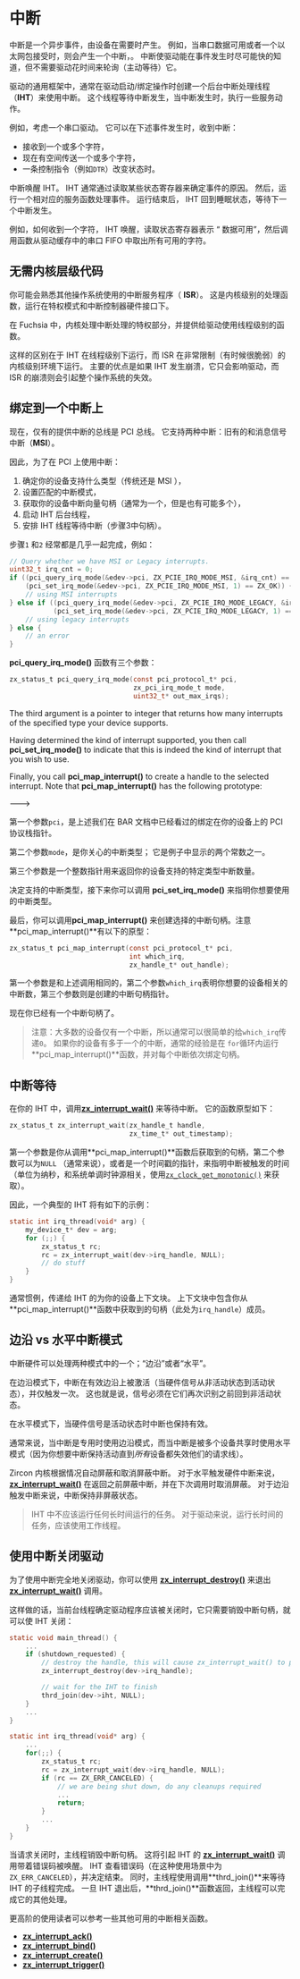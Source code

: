 <!---

# Interrupts

An interrupt is an asynchronous event, generated by a device when it needs servicing.
For example, an interrupt is generated when data is available on a serial port,
or an ethernet packet has arrived.
Interrupts allow a driver to know about an event as soon as it
occurs, but without the driver spending time polling (actively waiting) for it.

The general architecture of a driver that uses interrupts is that a background
Interrupt Handling Thread (**IHT**) is created during the driver startup / binding
operation.
This thread waits for an interrupt to happen, and, when it does, performs some
kind of servicing action.

As an example, consider a serial port driver.
It may receive interrupts due to any of the following events happening:

*   one or more characters have arrived,
*   room is now available to transmit one or more characters,
*   a control line (like `DTR`, for example) has changed state.

The interrupt wakes up the IHT.
The IHT determines the cause of the event, usually by reading some status registers.
Then, it runs an appropriate service function to handle the event.
Once done, the IHT goes back to sleep, waiting for the next interrupt.

For example, if a character arrives, the IHT wakes up, reads a status register that
indicates "data is available," and then calls a function that drains all available
characters from the serial port FIFO into the driver's buffer.

--->

# 中断

中断是一个异步事件，由设备在需要时产生。
例如，当串口数据可用或者一个以太网包接受时，则会产生一个中断，。
中断使驱动能在事件发生时尽可能快的知道，但不需要驱动花时间来轮询（主动等待）它。

驱动的通用框架中，通常在驱动启动/绑定操作时创建一个后台中断处理线程（**IHT**）来使用中断。
这个线程等待中断发生，当中断发生时，执行一些服务动作。

例如，考虑一个串口驱动。
它可以在下述事件发生时，收到中断：

* 接收到一个或多个字符，
* 现在有空间传送一个或多个字符，
* 一条控制指令（例如`DTR`）改变状态时。

中断唤醒 IHT。
 IHT 通常通过读取某些状态寄存器来确定事件的原因。
然后，运行一个相对应的服务函数处理事件。
运行结束后， IHT 回到睡眠状态，等待下一个中断发生。

例如，如何收到一个字符， IHT 唤醒，读取状态寄存器表示 “ 数据可用”，然后调用函数从驱动缓存中的串口 FIFO 中取出所有可用的字符。

<!---

## No kernel-level code required

You may be familiar with other operating systems which use Interrupt
Service Routines (**ISR**).
These are kernel-level handlers that run in privileged mode and interface with
the interrupt controller hardware.

In Fuchsia, the kernel deals with the privileged part of the interrupt
handling, and provides thread-level functions for driver use.

The difference is that the IHT runs at thread level, whereas the ISR runs
at kernel level in a very restricted (and sometimes fragile) environment.
A principal advantage is that if the IHT crashes, it takes out only the
driver, whereas a failing ISR can take out the entire operating system.

--->

## 无需内核层级代码

你可能会熟悉其他操作系统使用的中断服务程序（ **ISR**）。
这是内核级别的处理函数，运行在特权模式和中断控制器硬件接口下。

在 Fuchsia 中，内核处理中断处理的特权部分，并提供给驱动使用线程级别的函数。

这样的区别在于 IHT 在线程级别下运行，而 ISR 在非常限制（有时候很脆弱）的内核级别环境下运行。
主要的优点是如果 IHT 发生崩溃，它只会影响驱动，而 ISR 的崩溃则会引起整个操作系统的失效。

<!---

## Attaching to an interrupt

Currently, the only bus that provides interrupts is the PCI bus.
It supports two kinds: legacy and Message Signaled Interrupts (**MSI**).

Therefore, in order to use interrupts on PCI:

1.  determine which kind your device supports (legacy or MSI),
2.  set the interrupt mode to match,
3.  get a handle to your device's interrupt vector (usually one, but may be multiple),
4.  start IHT background thread,
5.  arrange for IHT thread to wait for interrupts (on handle(s) from step 3).

Steps `1` and `2` are usually done closely together, for example:

--->

## 绑定到一个中断上

现在，仅有的提供中断的总线是 PCI 总线。
它支持两种中断：旧有的和消息信号中断（**MSI**）。

因此，为了在 PCI 上使用中断：

1. 确定你的设备支持什么类型（传统还是 MSI ），
2. 设置匹配的中断模式，
3. 获取你的设备中断向量句柄（通常为一个，但是也有可能多个），
4. 启动 IHT 后台线程，
5. 安排 IHT 线程等待中断（步骤3中句柄）。

步骤`1` 和`2` 经常都是几乎一起完成，例如：

```c
// Query whether we have MSI or Legacy interrupts.
uint32_t irq_cnt = 0;
if ((pci_query_irq_mode(&edev->pci, ZX_PCIE_IRQ_MODE_MSI, &irq_cnt) == ZX_OK) &&
    (pci_set_irq_mode(&edev->pci, ZX_PCIE_IRQ_MODE_MSI, 1) == ZX_OK)) {
    // using MSI interrupts
} else if ((pci_query_irq_mode(&edev->pci, ZX_PCIE_IRQ_MODE_LEGACY, &irq_cnt) == ZX_OK) &&
           (pci_set_irq_mode(&edev->pci, ZX_PCIE_IRQ_MODE_LEGACY, 1) == ZX_OK)) {
    // using legacy interrupts
} else {
    // an error
}
```

<!---

The **pci_query_irq_mode()**
function takes three arguments:

--->

**pci_query_irq_mode()**
函数有三个参数：

```c
zx_status_t pci_query_irq_mode(const pci_protocol_t* pci,
                               zx_pci_irq_mode_t mode,
                               uint32_t* out_max_irqs);
```

<!---

The first argument, `pci`, is a pointer to the PCI protocol stack bound to your device
just like we saw above, in the BAR documentation.

The second argument, `mode`, is the kind of interrupt that you are interested in;
it's one of the two constants shown in the example.

<!--- there's also a `ZX_PCIE_IRQ_MODE_MSI_X` in the syscalls/pci.h file; should I say anything
about that? How would we use it in the above case, just make a third condition? -->

The third argument is a pointer to integer that returns how many
interrupts of the specified type your device supports.

Having determined the kind of interrupt supported, you then call
**pci_set_irq_mode()**
to indicate that this is indeed the kind of interrupt that you wish to use.

Finally, you call **pci_map_interrupt()**
to create a handle to the selected interrupt. Note that
**pci_map_interrupt()** has the following prototype:

--->

第一个参数`pci`，是上述我们在 BAR 文档中已经看过的绑定在你的设备上的 PCI 协议栈指针。

第二个参数`mode`，是你关心的中断类型；
它是例子中显示的两个常数之一。

<!--- 在syscalls/pci.h 文件中同样也有 `ZX_PCIE_IRQ_MODE_MSI_X` ; 我应该对此说些什么吗？我们在上述情景下如何使用它，只需要提出第三个条件？ -->

第三个参数是一个整数指针用来返回你的设备支持的特定类型中断数量。

决定支持的中断类型，接下来你可以调用
**pci_set_irq_mode()**
来指明你想要使用的中断类型。

最后，你可以调用**pci_map_interrupt()**
来创建选择的中断句柄。注意**pci_map_interrupt()**有以下的原型：

```c
zx_status_t pci_map_interrupt(const pci_protocol_t* pci,
                              int which_irq,
                              zx_handle_t* out_handle);
```

<!---

The first argument is the same as in the previous call, the second argument, `which_irq`
indicates the device-relative interrupt number you'd like, and the third argument
is a pointer to the created interrupt handle.

You now have an interrupt handle.

> Note that the vast majority of devices have just one interrupt, so simply passing
> `0` for `which_irq` is normal.
> If your device does have more than one interrupt, the common practice is to run the
> **pci_map_interrupt()** function in a `for` loop
> and bind handles to each interrupt.

--->

第一个参数是和上述调用相同的，第二个参数`which_irq`表明你想要的设备相关的中断数，第三个参数则是创建的中断句柄指针。

现在你已经有一个中断句柄了。

> 注意：大多数的设备仅有一个中断，所以通常可以很简单的给`which_irq`传递`0`。
> 如果你的设备有多于一个的中断，通常的经验是在 `for`循环内运行**pci_map_interrupt()**函数，并对每个中断依次绑定句柄。

<!---

## Waiting for the interrupt

In your IHT, you call [**zx_interrupt_wait()**](/docs/reference/syscalls/interrupt_wait.md)
to wait for the interrupt.
The following prototype applies:

--->

## 中断等待

在你的 IHT 中，调用[**zx_interrupt_wait()**](/docs/reference/syscalls/interrupt_wait.md)
来等待中断。
它的函数原型如下：

```c
zx_status_t zx_interrupt_wait(zx_handle_t handle,
                              zx_time_t* out_timestamp);
```

<!---

The first argument is the handle you obtained from the call to
**pci_map_interrupt()**,
and the second parameter can be `NULL` (typical), or it can be a pointer to a time
stamp that indicates when the interrupt was triggered (in nanoseconds,
relative to the monotonic clock source fetched with
[`zx_clock_get_monotonic()`](/docs/reference/syscalls/clock_get_monotonic.md)).

Therefore, a typical IHT would have the following shape:

--->

第一个参数是你从调用**pci_map_interrupt()**函数后获取到的句柄，第二个参数可以为`NULL` （通常来说），或者是一个时间戳的指针，来指明中断被触发的时间（单位为纳秒，和系统单调时钟源相关，使用[`zx_clock_get_monotonic()`](/docs/reference/syscalls/clock_get_monotonic.md) 来获取）。

因此，一个典型的 IHT 将有如下的示例：

```c
static int irq_thread(void* arg) {
    my_device_t* dev = arg;
    for (;;) {
        zx_status_t rc;
        rc = zx_interrupt_wait(dev->irq_handle, NULL);
        // do stuff
    }
}
```

<!---

The convention is that the argument passed to the IHT is your device context block.
The context block has a member (here `irq_handle`) that is the handle you obtained from
**pci_map_interrupt()**.

--->

通常惯例，传递给 IHT 的为你的设备上下文块。
上下文块中包含你从**pci_map_interrupt()**函数中获取到的句柄（此处为`irq_handle`）成员。

<!---

## Edge vs level interrupt mode

The interrupt hardware can operate in one of two modes; "edge" or "level".

In edge mode, the interrupt is armed on the active-going edge (when the hardware
signal goes from inactive to active), and works as a one-shot.
That is, the signal must go back to inactive before it can be recognized again.

In level mode, the interrupt is active when the hardware signal is in the
active state.

Typically, edge mode is used when the interrupt is dedicated, and level mode is
used when the interrupt is shared by multiple devices (because you want the
interrupt to remain active until *all* devices have de-asserted their request line).

The Zircon kernel automatically masks and unmasks the interrupt as appropriate.
For level-triggered hardware interrupts,
[**zx_interrupt_wait()**](/docs/reference/syscalls/interrupt_wait.md)
masks the interrupt before returning, and unmasks it when called the next time.
For edge-triggered interrupts, the interrupt remains unmasked.

> The IHT should not perform any long-running tasks.
> For drivers that perform lengthy tasks, use a worker thread.

--->

## 边沿 vs 水平中断模式

中断硬件可以处理两种模式中的一个；“边沿”或者“水平”。

在边沿模式下，中断在有效边沿上被激活（当硬件信号从非活动状态到活动状态），并仅触发一次。
这也就是说，信号必须在它们再次识别之前回到非活动状态。

在水平模式下，当硬件信号是活动状态时中断也保持有效。

通常来说，当中断是专用时使用边沿模式，而当中断是被多个设备共享时使用水平模式（因为你想要中断保持活动直到*所有*设备都失效他们的请求线）。

Zircon 内核根据情况自动屏蔽和取消屏蔽中断。
对于水平触发硬件中断来说，
[**zx_interrupt_wait()**](/docs/reference/syscalls/interrupt_wait.md)
在返回之前屏蔽中断，并在下次调用时取消屏蔽。
对于边沿触发中断来说，中断保持非屏蔽状态。

>  IHT 中不应该运行任何长时间运行的任务。
> 对于驱动来说，运行长时间的任务，应该使用工作线程。

<!---

## Shutting down a driver that uses interrupts

In order to cleanly shut down a driver that uses interrupts, you can use
[**zx_interrupt_destroy()**](/docs/reference/syscalls/interrupt_destroy.md)
to abort the
[**zx_interrupt_wait()**](/docs/reference/syscalls/interrupt_wait.md)
call.

The idea is that when the foreground thread determines that the driver should be
shut down, it simply destroys the interrupt handle, causing the IHT to shut down:

--->

## 使用中断关闭驱动

为了使用中断完全地关闭驱动，你可以使用
[**zx_interrupt_destroy()**](/docs/reference/syscalls/interrupt_destroy.md)
来退出
[**zx_interrupt_wait()**](/docs/reference/syscalls/interrupt_wait.md)
调用。

这样做的话，当前台线程确定驱动程序应该被关闭时，它只需要销毁中断句柄，就可以使 IHT 关闭：

```c
static void main_thread() {
    ...
    if (shutdown_requested) {
        // destroy the handle, this will cause zx_interrupt_wait() to pop
        zx_interrupt_destroy(dev->irq_handle);

        // wait for the IHT to finish
        thrd_join(dev->iht, NULL);
    }
    ...
}

static int irq_thread(void* arg) {
    ...
    for(;;) {
        zx_status_t rc;
        rc = zx_interrupt_wait(dev->irq_handle, NULL);
        if (rc == ZX_ERR_CANCELED) {
            // we are being shut down, do any cleanups required
            ...
            return;
        }
        ...
    }
}
```

<!---

The main thread, when requested to shut down, destroys the interrupt handle.
This causes the IHT's
[**zx_interrupt_wait()**](/docs/reference/syscalls/interrupt_wait.md)
call to wake up with an error code.
The IHT looks at the error code (in this case, `ZX_ERR_CANCELED`) and makes
the decision to end.
Meanwhile, the main thread is waiting to join the IHT with the call
to **thrd_join()**.
Once the IHT exits, **thrd_join()** returns, and the main
thread can finish its processing.

The advanced reader is invited to look at some of the other interrupt related
functions available:

--->

当请求关闭时，主线程销毁中断句柄。
这将引起 IHT 的
[**zx_interrupt_wait()**](/docs/reference/syscalls/interrupt_wait.md)
调用带着错误码被唤醒。
IHT 查看错误码（在这种使用场景中为`ZX_ERR_CANCELED`），并决定结束。
同时，主线程使用调用**thrd_join()**来等待 IHT 的子线程完成。
一旦 IHT 退出后，**thrd_join()**函数返回，主线程可以完成它的其他处理。

更高阶的使用读者可以参考一些其他可用的中断相关函数。

*   [**zx_interrupt_ack()**](/docs/reference/syscalls/interrupt_ack.md)
*   [**zx_interrupt_bind()**](/docs/reference/syscalls/interrupt_bind.md)
*   [**zx_interrupt_create()**](/docs/reference/syscalls/interrupt_create.md)
*   [**zx_interrupt_trigger()**](/docs/reference/syscalls/interrupt_trigger.md)
